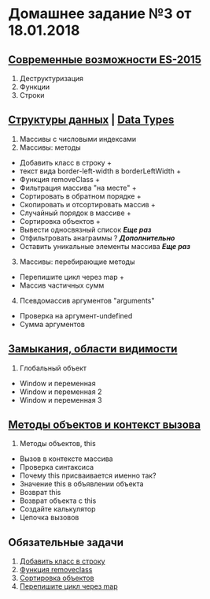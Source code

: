 # Домашнее задание №3 от 18.01.2018

## [Современные возможности ES-2015](https://learn.javascript.ru/es-modern)
1. Деструктуризация
2. Функции
3. Строки

## [Структуры данных](https://learn.javascript.ru/data-structures) | [Data Types](http://javascript.info/data-types)
1. Массивы с числовыми индексами
2. Массивы: методы
* Добавить класс в строку +
*  текст вида border-left-width в borderLeftWidth +
* Функция removeClass +
* Фильтрация массива "на месте" +
* Сортировать в обратном порядке +
* Скопировать и отсортировать массив +
* Случайный порядок в массиве +
* Сортировка объектов +
* Вывести односвязный список ***Еще раз***
* Отфильтровать анаграммы ? ***Дополнительно***
* Оставить уникальные элементы массива ***Еще раз***

3. Массивы: перебирающие методы
* Перепишите цикл через map +
* Массив частичных сумм

4. Псевдомассив аргументов "arguments"
* Проверка на аргумент-undefined
* Сумма аргументов


## [Замыкания, области видимости](https://learn.javascript.ru/functions-closures)
1. Глобальный объект
* Window и переменная
* Window и переменная 2
* Window и переменная 3


## [Методы объектов и контекст вызова](https://learn.javascript.ru/objects-more)
1. Методы объектов, this
* Вызов в контексте массива
* Проверка синтаксиса
* Почему this присваивается именно так?
* Значение this в объявлении объекта
* Возврат this
* Возврат объекта с this
* Создайте калькулятор
* Цепочка вызовов

## Обязательные задачи
1. [Добавить класс в строку](<https://learn.javascript.ru/array-methods#добавить-класс-в-строку>)
2. [Функция removeclass](<https://learn.javascript.ru/array-methods#функция-removeclass>)
3. [Сортировка объектов](<https://learn.javascript.ru/array-methods#сортировка-объектов>)
4. [Перепишите цикл через map](<https://learn.javascript.ru/array-iteration#перепишите-цикл-через-map>)
